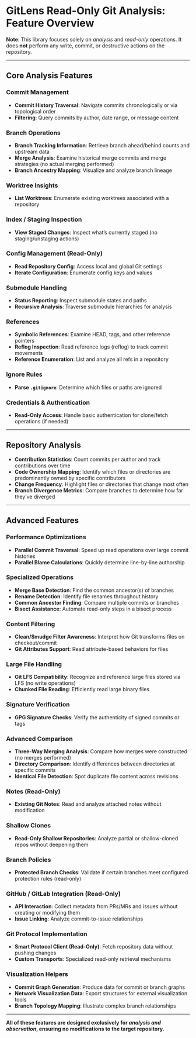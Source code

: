 # GitLens Read-Only Git Analysis: Feature Overview

**Note**: This library focuses solely on *analysis* and *read-only* operations. It does **not** perform any write, commit, or destructive actions on the repository.

---

## Core Analysis Features

### Commit Management
- **Commit History Traversal**: Navigate commits chronologically or via topological order
- **Filtering**: Query commits by author, date range, or message content

### Branch Operations
- **Branch Tracking Information**: Retrieve branch ahead/behind counts and upstream data
- **Merge Analysis**: Examine historical merge commits and merge strategies (no actual merging performed)
- **Branch Ancestry Mapping**: Visualize and analyze branch lineage

### Worktree Insights
- **List Worktrees**: Enumerate existing worktrees associated with a repository

### Index / Staging Inspection
- **View Staged Changes**: Inspect what’s currently staged (no staging/unstaging actions)

### Config Management (Read-Only)
- **Read Repository Config**: Access local and global Git settings
- **Iterate Configuration**: Enumerate config keys and values

### Submodule Handling
- **Status Reporting**: Inspect submodule states and paths
- **Recursive Analysis**: Traverse submodule hierarchies for analysis

### References
- **Symbolic References**: Examine HEAD, tags, and other reference pointers
- **Reflog Inspection**: Read reference logs (reflog) to track commit movements
- **Reference Enumeration**: List and analyze all refs in a repository

### Ignore Rules
- **Parse `.gitignore`**: Determine which files or paths are ignored

### Credentials & Authentication
- **Read-Only Access**: Handle basic authentication for clone/fetch operations (if needed)

---

## Repository Analysis

- **Contribution Statistics**: Count commits per author and track contributions over time
- **Code Ownership Mapping**: Identify which files or directories are predominantly owned by specific contributors
- **Change Frequency**: Highlight files or directories that change most often
- **Branch Divergence Metrics**: Compare branches to determine how far they’ve diverged

---

## Advanced Features

### Performance Optimizations
- **Parallel Commit Traversal**: Speed up read operations over large commit histories
- **Parallel Blame Calculations**: Quickly determine line-by-line authorship

### Specialized Operations
- **Merge Base Detection**: Find the common ancestor(s) of branches
- **Rename Detection**: Identify file renames throughout history
- **Common Ancestor Finding**: Compare multiple commits or branches
- **Bisect Assistance**: Automate read-only steps in a bisect process

### Content Filtering
- **Clean/Smudge Filter Awareness**: Interpret how Git transforms files on checkout/commit
- **Git Attributes Support**: Read attribute-based behaviors for files

### Large File Handling
- **Git LFS Compatibility**: Recognize and reference large files stored via LFS (no write operations)
- **Chunked File Reading**: Efficiently read large binary files

### Signature Verification
- **GPG Signature Checks**: Verify the authenticity of signed commits or tags

### Advanced Comparison
- **Three-Way Merging Analysis**: Compare how merges were constructed (no merges performed)
- **Directory Comparison**: Identify differences between directories at specific commits
- **Identical File Detection**: Spot duplicate file content across revisions

### Notes (Read-Only)
- **Existing Git Notes**: Read and analyze attached notes without modification

### Shallow Clones
- **Read-Only Shallow Repositories**: Analyze partial or shallow-cloned repos without deepening them

### Branch Policies
- **Protected Branch Checks**: Validate if certain branches meet configured protection rules (read-only)

### GitHub / GitLab Integration (Read-Only)
- **API Interaction**: Collect metadata from PRs/MRs and issues without creating or modifying them
- **Issue Linking**: Analyze commit-to-issue relationships

### Git Protocol Implementation
- **Smart Protocol Client (Read-Only)**: Fetch repository data without pushing changes
- **Custom Transports**: Specialized read-only retrieval mechanisms

### Visualization Helpers
- **Commit Graph Generation**: Produce data for commit or branch graphs
- **Network Visualization Data**: Export structures for external visualization tools
- **Branch Topology Mapping**: Illustrate complex branch relationships

---

**All of these features are designed exclusively for *analysis and observation*, ensuring no modifications to the target repository.**

